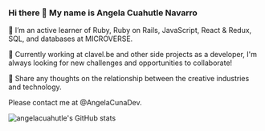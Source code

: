 ### Hi there 👋 My name is Angela Cuahutle Navarro


🌱 I’m an active learner of Ruby, Ruby on Rails, JavaScript, React & Redux, SQL, and databases at MICROVERSE.

🔭 Currently working at clavel.be and other side projects as a developer, I'm always looking for new challenges and opportunities to collaborate!

💬 Share any thoughts on the relationship between the creative industries and technology.

Please contact me at @AngelaCunaDev.


![angelacuahutle's GitHub stats](https://github-readme-stats.vercel.app/api?username=angelacuahutle&theme=tokyonight&show_icons=true)


